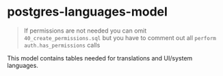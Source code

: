 # postgres-languages-model

>If permissions are not needed you can omit `40_create_permissions.sql` but you have to comment out all `perform auth.has_permissions` calls

This model contains tables needed for translations and UI/system languages.


